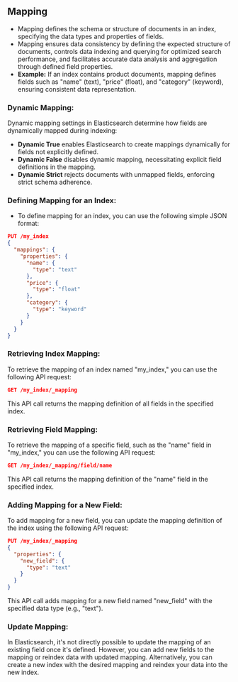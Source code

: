 ## Mapping
- Mapping defines the schema or structure of documents in an index, specifying the data types and properties of fields.
- Mapping ensures data consistency by defining the expected structure of documents, controls data indexing and querying for optimized search performance, and facilitates accurate data analysis and aggregation through defined field properties.
- **Example:** If an index contains product documents, mapping defines fields such as "name" (text), "price" (float), and "category" (keyword), ensuring consistent data representation.

### Dynamic Mapping:
Dynamic mapping settings in Elasticsearch determine how fields are dynamically mapped during indexing:
- **Dynamic True** enables Elasticsearch to create mappings dynamically for fields not explicitly defined.
- **Dynamic False** disables dynamic mapping, necessitating explicit field definitions in the mapping.
- **Dynamic Strict** rejects documents with unmapped fields, enforcing strict schema adherence.

### Defining Mapping for an Index:
- To define mapping for an index, you can use the following simple JSON format:

```json
PUT /my_index
{
  "mappings": {
    "properties": {
      "name": {
        "type": "text"
      },
      "price": {
        "type": "float"
      },
      "category": {
        "type": "keyword"
      }
    }
  }
}
```

### Retrieving Index Mapping:
To retrieve the mapping of an index named "my_index," you can use the following API request:
```json
GET /my_index/_mapping
```
This API call returns the mapping definition of all fields in the specified index.

### Retrieving Field Mapping:
To retrieve the mapping of a specific field, such as the "name" field in "my_index," you can use the following API request:
```json
GET /my_index/_mapping/field/name
```
This API call returns the mapping definition of the "name" field in the specified index.

### Adding Mapping for a New Field:
To add mapping for a new field, you can update the mapping definition of the index using the following API request:
```json
PUT /my_index/_mapping
{
  "properties": {
    "new_field": {
      "type": "text"
    }
  }
}
```
This API call adds mapping for a new field named "new_field" with the specified data type (e.g., "text").

### Update Mapping:

In Elasticsearch, it's not directly possible to update the mapping of an existing field once it's defined. However, you can add new fields to the mapping or reindex data with updated mapping. Alternatively, you can create a new index with the desired mapping and reindex your data into the new index.
